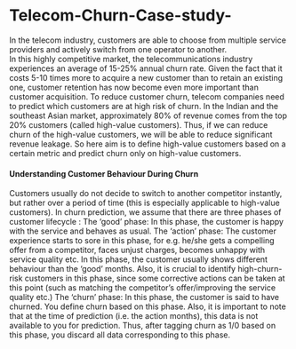 # Telecom-Churn-Case-study-
In the telecom industry, customers are able to choose from multiple service providers and actively switch from one operator to another.<br>
In this highly competitive market, the telecommunications industry experiences an average of 15-25% annual churn rate. Given the fact that it costs 5-10 times more to acquire a new customer than to retain an existing one, customer retention has now become even more important than customer acquisition.
To reduce customer churn, telecom companies need to predict which customers are at high risk of churn.
In the Indian and the southeast Asian market, approximately 80% of revenue comes from the top 20% customers (called high-value customers). Thus, if we can reduce churn of the high-value customers, we will be able to reduce significant revenue leakage.
So here aim is to define high-value customers based on a certain metric and predict churn only on high-value customers.
#### Understanding Customer Behaviour During Churn <n>
Customers usually do not decide to switch to another competitor instantly, but rather over a period of time (this is especially applicable to high-value customers). In churn prediction, we assume that there are three phases of customer lifecycle : <n>
The ‘good’ phase: In this phase, the customer is happy with the service and behaves as usual. <n>
The ‘action’ phase: The customer experience starts to sore in this phase, for e.g. he/she gets a compelling offer from a  competitor, faces unjust charges, becomes unhappy with service quality etc. In this phase, the customer usually shows different behaviour than the ‘good’ months. Also, it is crucial to identify high-churn-risk customers in this phase, since some corrective actions can be taken at this point (such as matching the competitor’s offer/improving the service quality etc.) <n>
The ‘churn’ phase: In this phase, the customer is said to have churned. You define churn based on this phase. Also, it is important to note that at the time of prediction (i.e. the action months), this data is not available to you for prediction. Thus, after tagging churn as 1/0 based on this phase, you discard all data corresponding to this phase.
